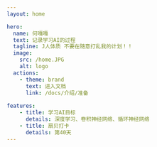 ```yaml
---
layout: home

hero:
  name: 何嘎嘎
  text: 记录学习AI的过程
  tagline: J人体质 不要在随意打乱我的计划！！
  image:
    src: /home.JPG
    alt: logo
  actions:
    - theme: brand
      text: 进入文档
      link: /docs/介绍/准备
 
features:
    - title: 学习AI目标
      details: 深度学习、卷积神经网络、循环神经网络
    - title: 扇贝打卡
      details: 第40天
---
```



<Confetti />
 
 
  
